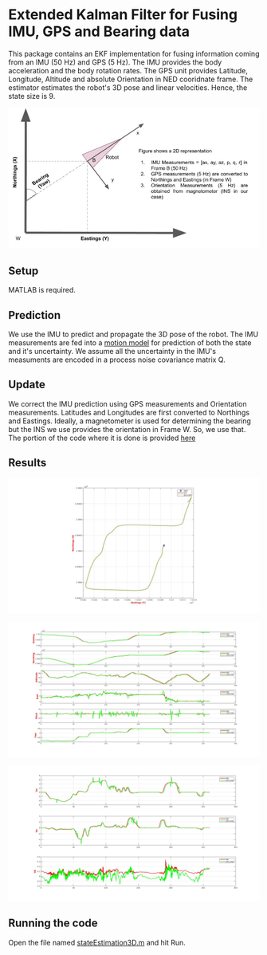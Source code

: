 # Extended Kalman Filter for Fusing IMU, GPS and Bearing data
This package contains an EKF implementation for fusing information coming from an IMU (50 Hz) and GPS (5 Hz). The IMU provides the body acceleration and the body rotation rates. The GPS unit provides Latitude, Longitude, Altitude and absolute Orientation in NED cooridnate frame. The estimator estimates the robot's 3D pose and linear velocities. Hence, the state size is 9.

![alt text](figures/schematic.jpg "Schematic")


## Setup
MATLAB is required. 

## Prediction
We use the IMU to predict and propagate the 3D pose of the robot. The IMU measurements are fed into a [motion model](https://github.com/amirx96/golfcart-gps-odom-ekf/blob/master/matlab-analysis/motion_model.m) for prediction of both the state and it's uncertainty. We assume all the uncertainty in the IMU's measuments are encoded in a process noise covariance matrix Q.

## Update
We correct the IMU prediction using GPS measurements and Orientation measurements. Latitudes and Longitudes are first converted to Northings and Eastings. Ideally, a magnetometer is used for determining the bearing but the INS we use provides the orientation in Frame W. So, we use that. The portion of the code where it is done is provided [here](https://github.com/amirx96/golfcart-gps-odom-ekf/blob/fd9d50f91709be9c295aee27ec22ead0fa7f0f59/matlab-analysis/stateEstimation3D.m#L106-L117)

## Results
![alt text](figures/XYPlot.jpg "Schematic")

![alt text](figures/XYZRPYvsT.jpg "Schematic")

![alt text](figures/Vxyz.jpg "Schematic")

## Running the code
Open the file named [stateEstimation3D.m](https://github.com/amirx96/golfcart-gps-odom-ekf/blob/master/matlab-analysis/stateEstimation3D.m) and hit Run. 
